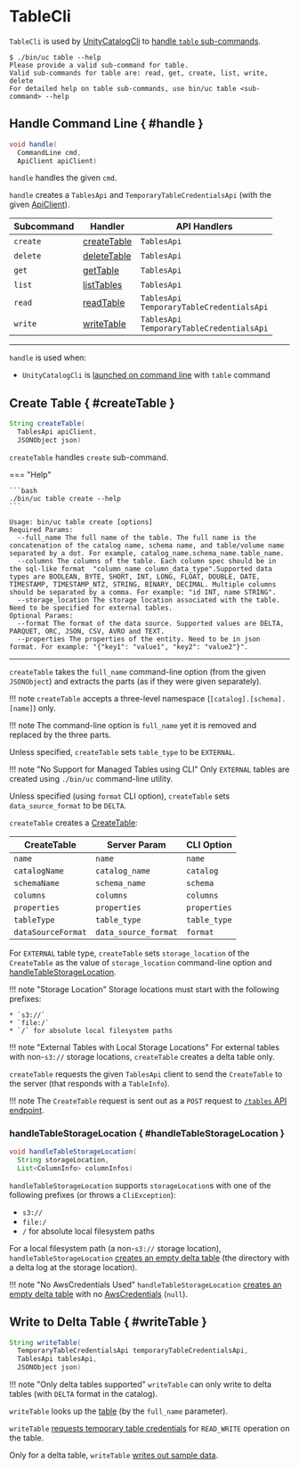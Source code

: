 # TableCli

`TableCli` is used by [UnityCatalogCli](UnityCatalogCli.md) to [handle `table` sub-commands](#handle).

```console
$ ./bin/uc table --help
Please provide a valid sub-command for table.
Valid sub-commands for table are: read, get, create, list, write, delete
For detailed help on table sub-commands, use bin/uc table <sub-command> --help
```

## Handle Command Line { #handle }

```java
void handle(
  CommandLine cmd,
  ApiClient apiClient)
```

`handle` handles the given `cmd`.

`handle` creates a `TablesApi` and `TemporaryTableCredentialsApi` (with the given [ApiClient](../client/ApiClient.md)).

Subcommand | Handler | API Handlers
-|-|-
 `create` | [createTable](#createTable) | `TablesApi`<br>
 `delete` | [deleteTable](#deleteTable) | `TablesApi`<br>
 `get` | [getTable](#getTable) | `TablesApi`<br>
 `list` | [listTables](#listTables) | `TablesApi`<br>
 `read` | [readTable](#readTable) | `TablesApi`<br>`TemporaryTableCredentialsApi`
 `write` | [writeTable](#writeTable) | `TablesApi`<br>`TemporaryTableCredentialsApi`

---

`handle` is used when:

* `UnityCatalogCli` is [launched on command line](UnityCatalogCli.md#main) with `table` command

## Create Table { #createTable }

```java
String createTable(
  TablesApi apiClient,
  JSONObject json)
```

`createTable` handles `create` sub-command.

=== "Help"

    ```bash
    ./bin/uc table create --help
    ```

```text
Usage: bin/uc table create [options]
Required Params:
  --full_name The full name of the table. The full name is the concatenation of the catalog name, schema name, and table/volume name separated by a dot. For example, catalog_name.schema_name.table_name.
  --columns The columns of the table. Each column spec should be in the sql-like format  "column_name column_data_type".Supported data types are BOOLEAN, BYTE, SHORT, INT, LONG, FLOAT, DOUBLE, DATE, TIMESTAMP, TIMESTAMP_NTZ, STRING, BINARY, DECIMAL. Multiple columns should be separated by a comma. For example: "id INT, name STRING".
  --storage_location The storage location associated with the table. Need to be specified for external tables.
Optional Params:
  --format The format of the data source. Supported values are DELTA, PARQUET, ORC, JSON, CSV, AVRO and TEXT.
  --properties The properties of the entity. Need to be in json format. For example: "{"key1": "value1", "key2": "value2"}".
```

---

`createTable` takes the `full_name` command-line option (from the given `JSONObject`) and extracts the parts (as if they were given separately).

!!! note
    `createTable` accepts a three-level namespace (`[catalog].[schema].[name]`) only.

!!! note
    The command-line option is `full_name` yet it is removed and replaced by the three parts.

Unless specified, `createTable` sets `table_type` to be `EXTERNAL`.

!!! note "No Support for Managed Tables using CLI"
    Only `EXTERNAL` tables are created using `./bin/uc` command-line utility.

Unless specified (using `format` CLI option), `createTable` sets `data_source_format` to be `DELTA`.

`createTable` creates a [CreateTable](../server/CreateTable.md):

CreateTable | Server Param | CLI Option
-|-|-
 `name` | `name` | `name`
 `catalogName` | `catalog_name` | `catalog`
 `schemaName` | `schema_name` | `schema`
 `columns` | `columns` | `columns`
 `properties` | `properties` | `properties`
 `tableType` | `table_type` | `table_type`
 `dataSourceFormat` | `data_source_format` | `format`

For `EXTERNAL` table type, `createTable` sets `storage_location` of the `CreateTable` as the value of `storage_location` command-line option and [handleTableStorageLocation](#handleTableStorageLocation).

!!! note "Storage Location"
    Storage locations must start with the following prefixes:

    * `s3://`
    * `file:/`
    * `/` for absolute local filesystem paths

!!! note "External Tables with Local Storage Locations"
    For external tables with non-`s3://` storage locations, `createTable` creates a delta table only.

`createTable` requests the given `TablesApi` client to send the `CreateTable` to the server (that responds with a `TableInfo`).

!!! note
    The `CreateTable` request is sent out as a `POST` request to [`/tables` API endpoint](../server/TableService.md#createTable).

### handleTableStorageLocation { #handleTableStorageLocation }

```java
void handleTableStorageLocation(
  String storageLocation,
  List<ColumnInfo> columnInfos)
```

`handleTableStorageLocation` supports `storageLocation`s with one of the following prefixes (or throws a `CliException`):

* `s3://`
* `file:/`
* `/` for absolute local filesystem paths

For a local filesystem path (a non-`s3://` storage location), `handleTableStorageLocation` [creates an empty delta table](DeltaKernelUtils.md#createDeltaTable) (the directory with a delta log at the storage location).

!!! note "No AwsCredentials Used"
    `handleTableStorageLocation` [creates an empty delta table](DeltaKernelUtils.md#createDeltaTable) with no [AwsCredentials](../server/AwsCredentials.md) (`null`).

## Write to Delta Table { #writeTable }

```java
String writeTable(
  TemporaryTableCredentialsApi temporaryTableCredentialsApi,
  TablesApi tablesApi,
  JSONObject json)
```

!!! note "Only delta tables supported"
    `writeTable` can only write to delta tables (with `DELTA` format in the catalog).

`writeTable` looks up the [table](../server/TableService.md#getTable) (by the `full_name` parameter).

`writeTable` [requests temporary table credentials](#getTemporaryTableCredentials) for `READ_WRITE` operation on the table.

Only for a delta table, `writeTable` [writes out sample data](DeltaKernelWriteUtils.md#writeSampleDataToDeltaTable).
